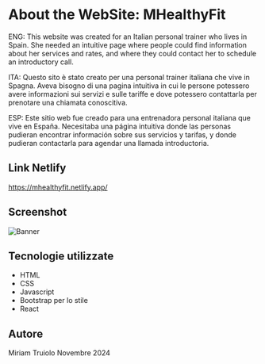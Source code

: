 # About the WebSite: MHealthyFit

ENG: This website was created for an Italian personal trainer who lives in Spain. She needed an intuitive page where people could find information about her services and rates, and where they could contact her to schedule an introductory call.

ITA: Questo sito è stato creato per una personal trainer italiana che vive in Spagna. Aveva bisogno di una pagina intuitiva in cui le persone potessero avere informazioni sui servizi e sulle tariffe e dove potessero contattarla per prenotare una chiamata conoscitiva. 

ESP: Este sitio web fue creado para una entrenadora personal italiana que vive en España. Necesitaba una página intuitiva donde las personas pudieran encontrar información sobre sus servicios y tarifas, y donde pudieran contactarla para agendar una llamada introductoria.

## Link Netlify

https://mhealthyfit.netlify.app/

## Screenshot

![Banner]()

## Tecnologie utilizzate

- HTML
- CSS
- Javascript
- Bootstrap per lo stile
- React

## Autore

Miriam Truiolo
Novembre 2024
